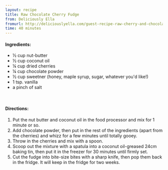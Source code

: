 ```yaml
---
layout: recipe
title: Raw Chocolate Cherry Fudge
from: Deliciously Ella
fromurl: http://deliciouslyella.com/guest-recipe-raw-cherry-and-chocolate-fudge/
time: 40 minutes
---
```


#### Ingredients:

* ½ cup nut-butter
* ½ cup coconut oil
* ¼ cup dried cherries
* ¼ cup chocolate powder 
* ½ cup sweetner (honey, maple syrup, sugar, whatever you'd like!)
* 1 tsp. vanilla
* a pinch of salt

<br>

#### Directions:

1. Put the nut butter and coconut oil in the food processor and mix for 1 minute or so. 
2. Add chocolate powder, then put in the rest of the ingredients (apart from the cherries) and whizz for a few minutes until totally gooey. 
3. Throw in the cherries and mix with a spoon.
4. Scoop out the mixture with a spatula into a coconut oil-greased 24cm baking tin, then put it in the freezer for 30 minutes until firmly set.
5. Cut the fudge into bite-size bites with a sharp knife, then pop them back in the fridge. It will keep in the fridge for two weeks.
